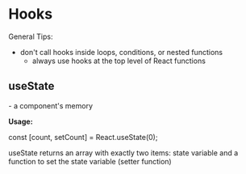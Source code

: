 # Hooks

General Tips:
- don't call hooks inside loops, conditions, or nested functions
    - always use hooks at the top level of React functions

<h2>useState</h2>
- a component's memory

<b>Usage:</b>

const [count, setCount] = React.useState(0);

useState returns an array with exactly two items: state variable and a function to set the state variable (setter function)